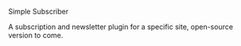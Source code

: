 Simple Subscriber

A subscription and newsletter plugin for a specific site, open-source version to come.
